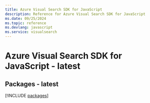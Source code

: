 ```yaml
---
title: Azure Visual Search SDK for JavaScript
description: Reference for Azure Visual Search SDK for JavaScript
ms.date: 09/25/2024
ms.topic: reference
ms.devlang: javascript
ms.service: visualsearch
---
```

# Azure Visual Search SDK for JavaScript - latest
## Packages - latest
[!INCLUDE [packages](visual-search-index.md)]